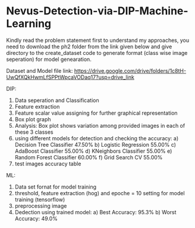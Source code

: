 # Nevus-Detection-via-DIP-Machine-Learning
Kindly read the problem statement first to understand my approaches, you need to download the ph2 folder from the link given below and give directory to the create_dataset code to generate format (class wise image seperation) for model genearation.

Dataset and Model file link: https://drive.google.com/drive/folders/1c8tH-UwQfXQkHwmLfSPPtWpcaVODaq17?usp=drive_link

DIP:

1) Data seperation and Classification
2) Feature extraction
3) Feature scalar value assigning for further graphical representation
4) Box plot graph
5) Analysis: Box plot shows variation among provided images in each of these 3 classes
6) using different models for detection and checking the accuracy:
    a) Decision Tree Classifier   47.50%
    b) Logistic Regression        55.00%
    c) AdaBoost Classifier        55.00%
    d) KNeighbors Classifier      55.00%
    e) Random Forest Classifier   60.00%
    f) Grid Search CV             55.00%
7) test images accuracy table

ML:

1) Data set fornat for model training
2) threshold, feature extraction (hog) and epoche = 10 setting for model training (tensorflow)
3) preprocessing image
4) Dedection using trained model:
   a) Best Accuracy: 95.3%
   b) Worst Accuracy: 49.0%
